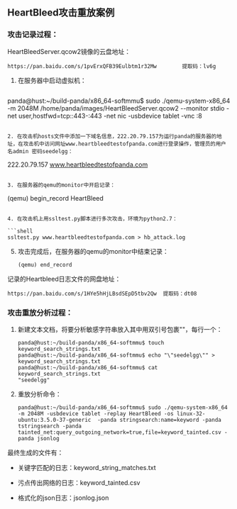 ## HeartBleed攻击重放案例

### 攻击记录过程：
HeartBleedServer.qcow2镜像的云盘地址：

```
https://pan.baidu.com/s/1pvErxQFB39Eulbtm1r32Mw        提取码：lv6g
```

1. 在服务器中启动虚拟机：

   ```shell
panda@hust:~/build-panda/x86_64-softmmu$ sudo ./qemu-system-x86_64 -m 2048M /home/panda/images/HeartBleedServer.qcow2 --monitor stdio -net user,hostfwd=tcp::443-:443 -net nic -usbdevice tablet -vnc :8
   ```

2. 在攻击机hosts文件中添加一下域名信息，222.20.79.157为运行panda的服务器的地址，在攻击机中访问网址www.heartbleedtestofpanda.com进行登录操作，管理员的用户名admin 密码seedelgg：

   ```
   222.20.79.157 www.heartbleedtestofpanda.com
   ```

3. 在服务器的qemu的monitor中开启记录：

   ```
   (qemu) begin_record HeartBleed
   ```

4. 在攻击机上用ssltest.py脚本进行多次攻击，环境为python2.7：

   ```shell
   ssltest.py www.heartbleedtestofpanda.com > hb_attack.log
   ```

5. 攻击完成后，在服务器的qemu的monitor中结束记录：

   ```
   (qemu) end_record
   ```

记录的Heartbleed日志文件的网盘地址：

```
https://pan.baidu.com/s/1HYe5hHjLBsdSEpD5tbv2Qw  提取码：dt08
```

### 攻击重放分析过程：

1. 新建文本文档，将要分析敏感字符串放入其中用双引号包裹""，每行一个：

   ```shell
   panda@hust:~/build-panda/x86_64-softmmu$ touch keyword_search_strings.txt
   panda@hust:~/build-panda/x86_64-softmmu$ echo "\"seedelgg\"" > keyword_search_strings.txt
   panda@hust:~/build-panda/x86_64-softmmu$ cat keyword_search_strings.txt
   "seedelgg"
   ```

2. 重放分析命令：
   ```shell
   panda@hust:~/build-panda/x86_64-softmmu$ sudo ./qemu-system-x86_64 -m 2048M -usbdevice tablet -replay HeartBleed -os linux-32-ubuntu:3.5.0-37-generic  -panda stringsearch:name=keyword -panda tstringsearch -panda tainted_net:query_outgoing_network=true,file=keyword_tainted.csv -panda jsonlog
   ```

最终生成的文件有：

* 关键字匹配的日志：keyword_string_matches.txt 

* 污点传出网络的日志：keyword_tainted.csv 

* 格式化的json日志：jsonlog.json 